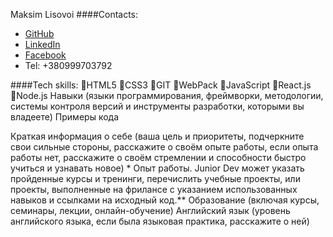 Maksim Lisovoi
####Contacts:
* [GitHub](https://github.com/MaksimLisovoi)
* [LinkedIn](https://www.linkedin.com/in/maksim-lisovoi-03a288200/)
* [Facebook](https://www.facebook.com/MaksimLisovoi)
* Tel: +380999703792

####Tech skills:
:small_orange_diamond:HTML5
:small_orange_diamond:CSS3
:small_orange_diamond:GIT
:small_orange_diamond:WebPack
:small_orange_diamond:JavaScript
:small_orange_diamond:React.js
:small_orange_diamond:Node.js
Навыки (языки программирования, фреймворки, методологии, системы контроля версий и инструменты разработки, которыми вы владеете)
Примеры кода

Краткая информация о себе (ваша цель и приоритеты, подчеркните свои сильные стороны, расскажите о своём опыте работы, если опыта работы нет, расскажите о своём стремлении и способности быстро учиться и узнавать новое) \*
Опыт работы. Junior Dev может указать пройденные курсы и тренинги, перечислить учебные проекты, или проекты, выполненные на фрилансе с указанием использованных навыков и ссылками на исходный код.\*\*
Образование (включая курсы, семинары, лекции, онлайн-обучение)
Английский язык (уровень английского языка, если была языковая практика, расскажите о ней)
